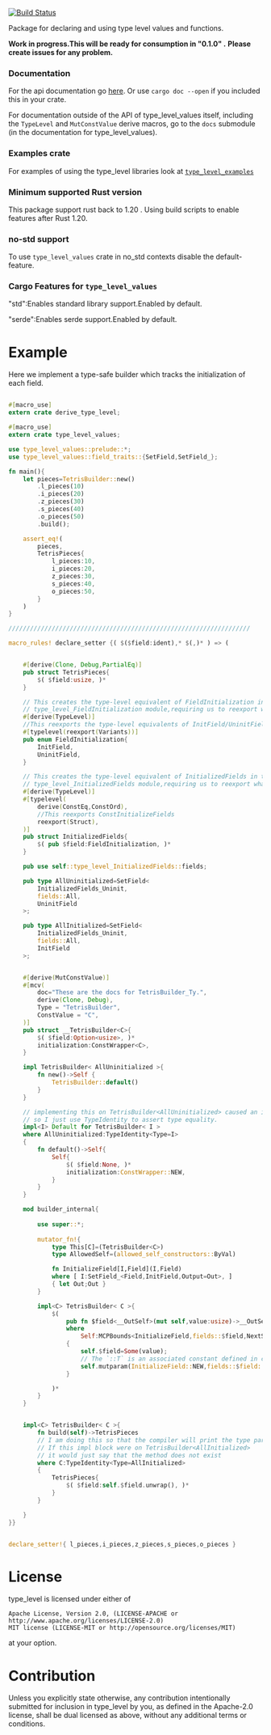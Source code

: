 [![Build Status](https://travis-ci.org/rodrimati1992/type_level.svg?branch=master)](https://travis-ci.org/rodrimati1992/type_level)

Package for declaring and using type level values and functions.

**Work in progress.This will be ready for consumption in "0.1.0" .**
**Please create issues for any problem.**

### Documentation

For the api documentation go [here](https://docs.rs/type_level_values/).
Or use `cargo doc --open` if you included this in your crate.

For documentation outside of the API of type_level_values itself,
including the `TypeLevel` and `MutConstValue` derive macros,
go to the `docs` submodule (in the documentation for type_level_values).

### Examples crate

For examples of using the type_level libraries look at 
[`type_level_examples`](https://crates.io/crates/type_level_examples)

### Minimum supported Rust version

This package support rust back to 1.20 .
Using build scripts to enable features after Rust 1.20.

### no-std support

To use `type_level_values` crate in no_std contexts disable the default-feature.

### Cargo Features for `type_level_values`

"std":Enables standard library support.Enabled by default.

"serde":Enables serde support.Enabled by default.


# Example 

Here we implement a type-safe builder which tracks the initialization of each field.

```rust

#[macro_use]
extern crate derive_type_level;

#[macro_use]
extern crate type_level_values;

use type_level_values::prelude::*;
use type_level_values::field_traits::{SetField,SetField_};

fn main(){    
    let pieces=TetrisBuilder::new()
        .l_pieces(10)
        .i_pieces(20)
        .z_pieces(30)
        .s_pieces(40)
        .o_pieces(50)
        .build();

    assert_eq!(
        pieces,
        TetrisPieces{
            l_pieces:10,
            i_pieces:20,
            z_pieces:30,
            s_pieces:40,
            o_pieces:50,
        }
    )
}

///////////////////////////////////////////////////////////////////

macro_rules! declare_setter {( $($field:ident),* $(,)* ) => (


    #[derive(Clone, Debug,PartialEq)]
    pub struct TetrisPieces{
        $( $field:usize, )*
    }

    // This creates the type-level equivalent of FieldInitialization in the 
    // type_level_FieldInitialization module,requiring us to reexport what we need.
    #[derive(TypeLevel)]
    //This reexports the type-level equivalents of InitField/UninitField
    #[typelevel(reexport(Variants))]
    pub enum FieldInitialization{
        InitField,
        UninitField,
    }

    // This creates the type-level equivalent of InitializedFields in the 
    // type_level_InitializedFields module,requiring us to reexport what we need.
    #[derive(TypeLevel)]
    #[typelevel(
        derive(ConstEq,ConstOrd),
        //This reexports ConstInitializeFields
        reexport(Struct), 
    )]
    pub struct InitializedFields{
        $( pub $field:FieldInitialization, )*
    }

    pub use self::type_level_InitializedFields::fields;

    pub type AllUninitialized=SetField<
        InitializedFields_Uninit,
        fields::All,
        UninitField
    >;

    pub type AllInitialized=SetField<
        InitializedFields_Uninit,
        fields::All,
        InitField
    >;


    #[derive(MutConstValue)]
    #[mcv(
        doc="These are the docs for TetrisBuilder_Ty.",
        derive(Clone, Debug),
        Type = "TetrisBuilder",
        ConstValue = "C",
    )]
    pub struct __TetrisBuilder<C>{
        $( $field:Option<usize>, )*
        initialization:ConstWrapper<C>,
    }

    impl TetrisBuilder< AllUninitialized >{
        fn new()->Self {
            TetrisBuilder::default()
        }
    }

    // implementing this on TetrisBuilder<AllUninitialized> caused an internal compiler error,
    // so I just use TypeIdentity to assert type equality.
    impl<I> Default for TetrisBuilder< I >
    where AllUninitialized:TypeIdentity<Type=I>
    {
        fn default()->Self{
            Self{
                $( $field:None, )*
                initialization:ConstWrapper::NEW,
            }
        }
    }

    mod builder_internal{
        
        use super::*;
        
        mutator_fn!{
            type This[C]=(TetrisBuilder<C>)
            type AllowedSelf=(allowed_self_constructors::ByVal)

            fn InitializeField[I,Field](I,Field)
            where [ I:SetField_<Field,InitField,Output=Out>, ]
            { let Out;Out }
        }

        impl<C> TetrisBuilder< C >{
            $(
                pub fn $field<__OutSelf>(mut self,value:usize)->__OutSelf
                where 
                    Self:MCPBounds<InitializeField,fields::$field,NextSelf=__OutSelf>
                {
                    self.$field=Some(value);
                    // The `::T` is an associated constant defined in core_extensions::SelfOps.
                    self.mutparam(InitializeField::NEW,fields::$field::T)
                }

            )*
        }
    }


    impl<C> TetrisBuilder< C >{
        fn build(self)->TetrisPieces
        // I am doing this so that the compiler will print the type parameters that differ.
        // If this impl block were on TetrisBuilder<AllInitialized>
        // it would just say that the method does not exist
        where C:TypeIdentity<Type=AllInitialized>
        {
            TetrisPieces{
                $( $field:self.$field.unwrap(), )*
            }
        }

    }
}}


declare_setter!{ l_pieces,i_pieces,z_pieces,s_pieces,o_pieces }


```


# License

type_level is licensed under either of

    Apache License, Version 2.0, (LICENSE-APACHE or http://www.apache.org/licenses/LICENSE-2.0)
    MIT license (LICENSE-MIT or http://opensource.org/licenses/MIT)

at your option.

# Contribution

Unless you explicitly state otherwise, any contribution intentionally submitted for inclusion in type_level by you, as defined in the Apache-2.0 license, shall be dual licensed as above, without any additional terms or conditions.
